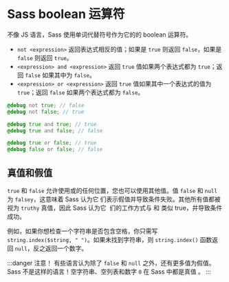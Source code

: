 # Sass boolean 运算符

不像 JS 语言，Sass 使用单词代替符号作为它的的 boolean 运算符。

- `not <expression>` 返回表达式相反的值；如果是 `true` 则返回 `false`，如果是 `false` 则返回 `true`。
- `<expression> and <expression>` 返回 `true` 值如果两个表达式都为 `true`；返回 `false` 如果其中为 `false`。
- `<expression> or <expression>` 返回 `true` 值如果其中一个表达式的值为 `true`；返回 `false` 如果两个表达式都为 `false`。

```scss
@debug not true; // false
@debug not false; // true

@debug true and true; // true
@debug true and false; // false

@debug true or false; // true
@debug false or false; // false
```

## 真值和假值

`true` 和 `false` 允许使用或的任何位置，您也可以使用其他值。值 `false` 和 `null` 为 `falsey`，这意味着 Sass 认为它 ​​ 们表示假值并导致条件失败。其他所有值都被视为 `truthy` 真值，因此 Sass 认为它 ​​ 们的工作方式与 和 类似 true，并导致条件 成功。

例如，如果你想检查一个字符串是否包含空格，你只需写 `string.index($string, " ")`。如果未找到字符串，则 `string.index()` 函数返回 `null`，反之返回一个数字。

:::danger 注意！
有些语言认为除了 `false` 和 `null` 之外，还有更多值为假值。Sass 不是这样的语言！空字符串、空列表和数字 `0` 在 Sass 中都是真值 。
:::
